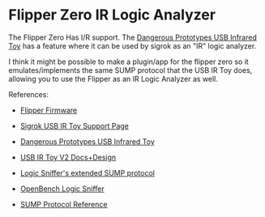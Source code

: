 # Flipper Zero IR Logic Analyzer

The Flipper Zero Has I/R support.
The [Dangerous Prototypes USB Infrared Toy](http://dangerousprototypes.com/docs/USB_Infrared_Toy) has a feature where it
can be used by sigrok as an "IR" logic analyzer.

I think it might be possible to make a plugin/app for the flipper zero so it emulates/implements the same SUMP protocol
that the USB IR Toy does, allowing you to use the Flipper as an IR Logic Analyzer as well.

References:

- [Flipper Firmware](https://github.com/flipperdevices/flipperzero-firmware)

- [Sigrok USB IR Toy Support Page](https://sigrok.org/wiki/Dangerous_Prototypes_USB_IR_Toy)

- [Dangerous Prototypes USB Infrared Toy](http://dangerousprototypes.com/docs/USB_Infrared_Toy)

- [USB IR Toy V2 Docs+Design](http://dangerousprototypes.com/docs/USB_IR_Toy_v2)

- [Logic Sniffer's extended SUMP protocol](http://dangerousprototypes.com/docs/The_Logic_Sniffer%27s_extended_SUMP_protocol)

- [OpenBench Logic Sniffer](https://sigrok.org/wiki/Openbench_Logic_Sniffer)

- [SUMP Protocol Reference](https://www.sump.org/projects/analyzer/protocol/)
